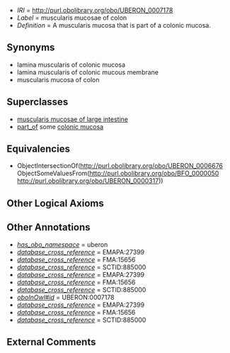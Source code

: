  * *IRI* = http://purl.obolibrary.org/obo/UBERON_0007178
 * *Label* = muscularis mucosae of colon
 * *Definition* = A muscularis mucosa that is part of a colonic mucosa.

## Synonyms

 * lamina muscularis of colonic mucosa
 * lamina muscularis of colonic mucous membrane
 * muscularis mucosa of colon

## Superclasses

 * [muscularis mucosae of large intestine](../../UBERON/39/UBERON_0001239.md)
 * [part_of](../../BFO/50/BFO_0000050.md) some [colonic mucosa](../../UBERON/17/UBERON_0000317.md)

## Equivalencies

 * ObjectIntersectionOf(<http://purl.obolibrary.org/obo/UBERON_0006676> ObjectSomeValuesFrom(<http://purl.obolibrary.org/obo/BFO_0000050> <http://purl.obolibrary.org/obo/UBERON_0000317>))

## Other Logical Axioms


## Other Annotations

 * *[has_obo_namespace](../../ce/oboInOwl#hasOBONamespace.md)* = uberon
 * *[database_cross_reference](../../ef/oboInOwl#hasDbXref.md)* = EMAPA:27399
 * *[database_cross_reference](../../ef/oboInOwl#hasDbXref.md)* = FMA:15656
 * *[database_cross_reference](../../ef/oboInOwl#hasDbXref.md)* = SCTID:885000
 * *[database_cross_reference](../../ef/oboInOwl#hasDbXref.md)* = EMAPA:27399
 * *[database_cross_reference](../../ef/oboInOwl#hasDbXref.md)* = FMA:15656
 * *[database_cross_reference](../../ef/oboInOwl#hasDbXref.md)* = SCTID:885000
 * *[oboInOwl#id](../../id/oboInOwl#id.md)* = UBERON:0007178
 * *[database_cross_reference](../../ef/oboInOwl#hasDbXref.md)* = EMAPA:27399
 * *[database_cross_reference](../../ef/oboInOwl#hasDbXref.md)* = FMA:15656
 * *[database_cross_reference](../../ef/oboInOwl#hasDbXref.md)* = SCTID:885000

## External Comments

